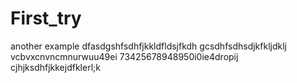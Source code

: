 # First_try
another example
dfasdgshfsdhfjkkldfldsjfkdh
gcsdhfsdhsdjkfkljdklj
vcbvxcnvncmnurwuu49ei
73425678948950i0ie4dropij
cjhjksdhfjkkejdfklerl;k
